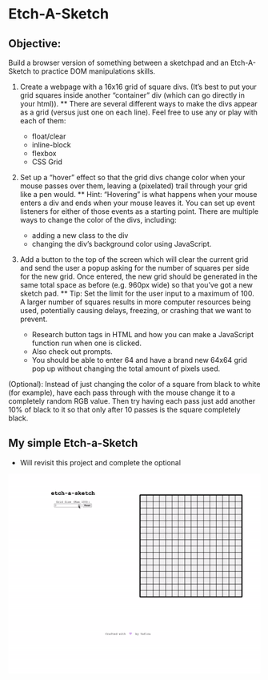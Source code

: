 # Etch-A-Sketch

## Objective:
Build a browser version of something between a sketchpad and an Etch-A-Sketch to practice DOM manipulations skills.

1. Create a webpage with a 16x16 grid of square divs. (It’s best to put your grid squares inside another “container” div (which can go directly in your html)).
** There are several different ways to make the divs appear as a grid (versus just one on each line). Feel free to use any or play with each of them:
    - float/clear
    - inline-block
    - flexbox
    - CSS Grid

2. Set up a “hover” effect so that the grid divs change color when your mouse passes over them, leaving a (pixelated) trail through your grid like a pen would.
** Hint: “Hovering” is what happens when your mouse enters a div and ends when your mouse leaves it. You can set up event listeners for either of those events as a starting point.
There are multiple ways to change the color of the divs, including:
    - adding a new class to the div
    - changing the div’s background color using JavaScript.

3. Add a button to the top of the screen which will clear the current grid and send the user a popup asking for the number of squares per side for the new grid. Once entered, the new grid should be generated in the same total space as before (e.g. 960px wide) so that you’ve got a new sketch pad.
** Tip: Set the limit for the user input to a maximum of 100. A larger number of squares results in more computer resources being used, potentially causing delays, freezing, or crashing that we want to prevent.
    - Research button tags in HTML and how you can make a JavaScript function run when one is clicked.
    - Also check out prompts.
    - You should be able to enter 64 and have a brand new 64x64 grid pop up without changing the total amount of pixels used.

(Optional): Instead of just changing the color of a square from black to white (for example), have each pass through with the mouse change it to a completely random RGB value. Then try having each pass just add another 10% of black to it so that only after 10 passes is the square completely black.



## My simple Etch-a-Sketch
* Will revisit this project and complete the optional

![gif](etch-a-sketch.gif)
